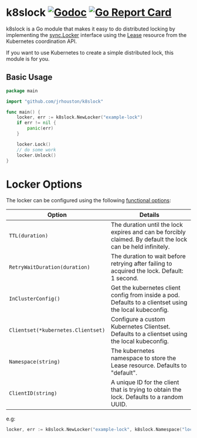 # k8slock [![Godoc](https://godoc.org/github.com/jrhouston/k8slock?status.svg)](https://godoc.org/github.com/jrhouston/k8slock) [![Go Report Card](https://goreportcard.com/badge/github.com/jrhouston/k8slock)](https://goreportcard.com/report/github.com/jrhouston/k8slock)

k8slock is a Go module that makes it easy to do distributed locking by implementing the [sync.Locker](https://golang.org/pkg/sync/#Locker) interface using the [Lease](https://kubernetes.io/docs/reference/generated/kubernetes-api/v1.18/#lease-v1-coordination-k8s-io) resource from the Kubernetes coordination API. 

If you want to use Kubernetes to create a simple distributed lock, this module is for you.


## Basic Usage

```go
package main

import "github.com/jrhouston/k8slock"

func main() {
    locker, err := k8slock.NewLocker("example-lock")
    if err != nil {
        panic(err)
    }

    locker.Lock()
    // do some work
    locker.Unlock()
}
```

# Locker Options

The locker can be configured using the following [functional options](https://dave.cheney.net/2014/10/17/functional-options-for-friendly-apis):

| Option | Details |
|---|---|
| `TTL(duration)` | The duration until the lock expires and can be forcibly claimed. By default the lock can be held infinitely. |
| `RetryWaitDuration(duration)` | The duration to wait before retrying after failing to acquired the lock. Default: 1 second. |
| `InClusterConfig()` | Get the kubernetes client config from inside a pod. Defaults to a clientset using the local kubeconfig. |
| `Clientset(*kubernetes.Clientset)` | Configure a custom Kubernetes Clientset. Defaults to a clientset using the local kubeconfig. |
| `Namespace(string)` | The kubernetes namespace to store the Lease resource. Defaults to "default". |
| `ClientID(string)` | A unique ID for the client that is trying to obtain the lock. Defaults to a random UUID. |

e.g:

```go
locker, err := k8slock.NewLocker("example-lock", k8slock.Namespace("locks"), k8slock.ClientID("client-0"))
```
